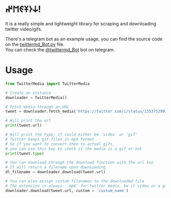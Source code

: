 # 𐰸𐰆𐱁𐰏𐰡𐰤! 

It is a really simple and lightweight library for scraping and downloading twitter video/gifs.  

There's a telegram bot as an example usage, you can find the source code on the [twittermd_Bot.py](https://github.com/mishka/TwitterMedia/blob/main/twittermd_Bot.py) file.  
You can check the [@twittermd_Bot](https://t.me/twittermd_Bot) bot on telegram.  

# Usage

```python
from TwitterMedia import TwitterMedia

# Create an instance
downloader = TwitterMedia()

# Fetch media through an URL
tweet = downloader.fetch_media('https://twitter.com/i/status/1353752993225650177')

# Will print the url
print(tweet.url) 

# Will print the type, it could either be 'video' or 'gif'
# Twitter keeps gif files in mp4 format
# So if you want to convert them to actual gifs,
# you can use this key to check if the media is a gif or not
print(tweet.type)

# You can download through the download function with the url key
# It will return a filename upon downloading
dl_filename = downloader.download(tweet.url)

# You can also assign custom filenames to the downloaded file
# The extension is always '.mp4' for twitter media, be it video or a gif
downloader.download(tweet.url, custom = 'custom_name')
```
